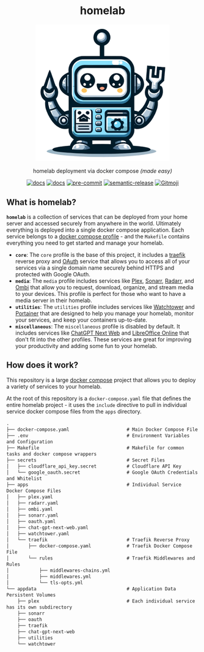 <div align="center">
 <h1>homelab</h1>
  <img src="static/homelab.png" alt="homelab" width="350" />
  <p align="center">
    homelab deployment via docker compose <i>(made easy)</i>
  </p>
  <a href="https://github.com/juftin/homelab/"><img src="https://img.shields.io/github/v/release/juftin/homelab?color=blue&label=%F0%9F%A4%96%20homelab" alt="docs"></a>
  <a href="https://juftin.com/homelab/"><img src="https://img.shields.io/static/v1?message=docs&color=526CFE&logo=Material+for+MkDocs&logoColor=FFFFFF&label=" alt="docs"></a>
  <a href="https://github.com/pre-commit/pre-commit"><img src="https://img.shields.io/badge/pre--commit-enabled-lightgreen?logo=pre-commit" alt="pre-commit"></a>
  <a href="https://github.com/semantic-release/semantic-release"><img src="https://img.shields.io/badge/%20%20%F0%9F%93%A6%F0%9F%9A%80-semantic--release-e10079.svg" alt="semantic-release"></a>
  <a href="https://gitmoji.dev"><img src="https://img.shields.io/badge/gitmoji-%20😜%20😍-FFDD67.svg" alt="Gitmoji"></a>
</div>

## What is homelab?

**`homelab`** is a collection of services that can be deployed from your home server and accessed
securely from anywhere in the world. Ultimately everything is deployed into a single
docker compose application. Each service belongs to a [docker compose profile] - and the
`Makefile` contains everything you need to get started and manage your homelab.

- **`core`**: The `core` profile is the base of this project, it includes a [traefik] reverse proxy
  and [OAuth] service that allows you to access all of your services via a single domain name
  securely behind HTTPS and protected with Google OAuth.
- **`media`**: The `media` profile includes services like [Plex], [Sonarr], [Radarr], and
  [Ombi] that allow you to request, download, organize, and stream media to your devices. This profile
  is perfect for those who want to have a media server in their homelab.
- **`utilities`**: The `utilities` profile includes services like [Watchtower] and [Portainer] that
  are designed to help you manage your homelab, monitor your services,
  and keep your containers up-to-date.
- **`miscellaneous`**: The `miscellaneous` profile is disabled by default.
  It includes services like [ChatGPT Next Web] and [LibreOffice Online]
  that don't fit into the other profiles. These services are great for improving your
  productivity and adding some fun to your homelab.

## How does it work?

This repository is a large [docker compose](https://docs.docker.com/compose/)
project that allows you to deploy a variety of services to your homelab.

At the root of this repository is a `docker-compose.yaml` file that defines
the entire homelab project - it uses the `include` directive to pull in
individual service docker compose files from the `apps` directory.

```text
.
├── docker-compose.yaml                     # Main Docker Compose File
├── .env                                    # Environment Variables and Configuration
├── Makefile                                # Makefile for common tasks and docker compose wrappers
├── secrets                                 # Secret Files
│   ├── cloudflare_api_key.secret           # Cloudflare API Key
│   └── google_oauth.secret                 # Google OAuth Credentials and Whitelist
├── apps                                    # Individual Service Docker Compose Files
│   ├── plex.yaml
│   ├── radarr.yaml
│   ├── ombi.yaml
│   ├── sonarr.yaml
│   ├── oauth.yaml
│   ├── chat-gpt-next-web.yaml
│   ├── watchtower.yaml
│   └── traefik                             # Traefik Reverse Proxy
│       ├── docker-compose.yaml             # Traefik Docker Compose File
│       └── rules                           # Traefik Middlewares and Rules
│           ├── middlewares-chains.yml
│           ├── middlewares.yml
│           └── tls-opts.yml
└── appdata                                 # Application Data Persistent Volumes
    ├── plex                                # Each individual service has its own subdirectory
    ├── sonarr
    ├── oauth
    ├── traefik
    ├── chat-gpt-next-web
    ├── utilities
    └── watchtower
```

[traefik]: https://github.com/traefik/traefik
[OAuth]: https://github.com/thomseddon/traefik-forward-auth
[Plex]: https://www.plex.tv/
[Sonarr]: https://github.com/sonarr/sonarr
[Radarr]: https://github.com/Radarr/Radarr
[Ombi]: https://github.com/Ombi-app/Ombi
[ChatGPT Next Web]: https://github.com/ChatGPTNextWeb/ChatGPT-Next-Web
[Watchtower]: https://github.com/containrrr/watchtower
[LibreOffice Online]: https://www.libreoffice.org/
[Portainer]: https://github.com/portainer/portainer
[docker compose profile]: https://docs.docker.com/compose/profiles/
